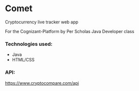 # Comet

Cryptocurrency live tracker web app

For the Cognizant-Platform by Per Scholas Java Developer class

### Technologies used:
* Java
* HTML/CSS

### API:
https://www.cryptocompare.com/api

